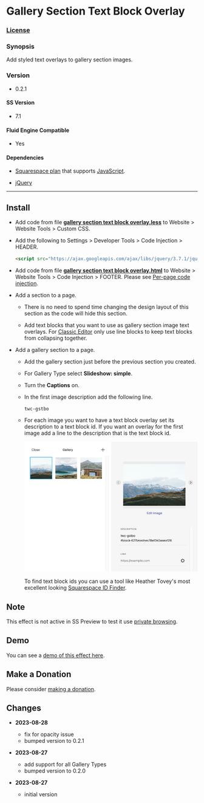 # Gallery Section Text Block Overlay

### [License][1]

### Synopsis

Add styled text overlays to gallery section images.

### Version

  * 0.2.1

#### SS Version

  * 7.1

#### Fluid Engine Compatible

  * Yes

#### Dependencies

  * [Squarespace plan][2] that supports [JavaScript][3].
  
  * [jQuery][4]
 
---

## Install

* Add code from file **[gallery section text block overlay.less][5]** to
  Website > Website Tools > Custom CSS.
  
* Add the following to Settings > Developer Tools > Code Injection > HEADER.
  
  ```html
  <script src="https://ajax.googleapis.com/ajax/libs/jquery/3.7.1/jquery.min.js"></script>
  ```
  
* Add code from file **[gallery section text block overlay.html][6]** to
  Website > Website Tools > Code Injection > FOOTER. Please see [Per-page
  code injection][7].

* Add a section to a page.

  * There is no need to spend time changing the design layout of this section as
    the code will hide this section.
    
  * Add text blocks that you want to use as gallery section image text overlays.
    For [Classic Editor][8] only use line blocks to keep text blocks from
    collapsing together.
    
* Add a gallery section to a page.

  * Add the gallery section just before the previous section you created.
  
  * For Gallery Type select **Slideshow: simple**.
  
  * Turn the **Captions** on.
  
  * In the first image description add the following line.
    
    ```text
    twc-gstbo
    ```
    
  * For each image you want to have a text block overlay set its 
    description to a text block id. If you want an overlay for the first image
    add a line to the description that is the text block id.
    
    ![first image description](read%20me%20assets/first%20image%20description.png)
    
    To find text block ids you can use a tool like Heather Tovey's most
    excellent looking [Squarespace ID Finder][9].

## Note

This effect is not active in SS Preview to test it use [private browsing][10].

## Demo

You can see a [demo of this effect here][11].

## Make a Donation

Please consider [making a donation][12].

## Changes

* **2023-08-28**

  * fix for opacity issue
  * bumped version to 0.2.1
  
* **2023-08-27**

  * add support for all Gallery Types
  * bumped version to 0.2.0
  
* **2023-08-27**

  * initial version

[1]: https://github.com/tomsWebConsulting/twcsl/blob/main/LICENSE.txt#L1
[2]: https://www.squarespace.com/pricing
[3]: https://en.wikipedia.org/wiki/JavaScript
[4]: https://jquery.com/
[5]: gallery%20section%20text%20block%20overlay.less#L1
[6]: gallery%20section%20text%20block%20overlay.html#L1
[7]: https://support.squarespace.com/hc/en-us/articles/205815908-Using-code-injection#toc-per-page-code-injection
[8]: https://support.squarespace.com/hc/en-us/articles/6421525446541#toc-classic-editor
[9]: https://www.heathertovey.com/squarespace-id-finder/
[10]: https://support.squarespace.com/hc/en-us/articles/207099587-Using-private-browsing-or-incognito-mode
[11]: https://toms-web-consulting-demos.squarespace.com/gallery-section-text-block-overlay?password=twcdemos
[12]: https://github.com/tomsWebConsulting/twcsl#make-a-donation
